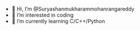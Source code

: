 - 👋 Hi, I’m @Suryashanmukharammohanrangareddy
- 👀 I’m interested in coding
- 🌱 I’m currently learning C/C++/Python

<!---
Suryareddy/Suryareddy is a ✨ special ✨ repository because its `README.md` (this file) appears on your GitHub profile.
You can click the Preview link to take a look at your changes.
--->
